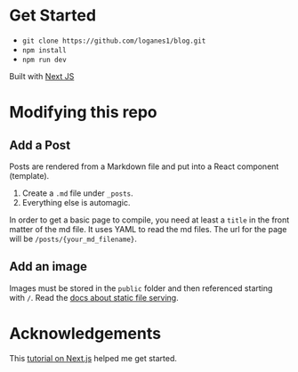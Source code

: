 # Get Started
- `git clone https://github.com/loganes1/blog.git`
- `npm install`
- `npm run dev`

Built with [Next JS](https://nextjs.org/)

# Modifying this repo
## Add a Post
Posts are rendered from a Markdown file and put into a React component (template).

1. Create a `.md` file under `_posts`. 
2. Everything else is automagic.

In order to get a basic page to compile, you need at least a `title` in the front matter of the md file. It uses YAML to read the md files. The url for the page will be `/posts/{your_md_filename}`.

## Add an image
Images must be stored in the `public` folder and then referenced starting with `/`. Read the [docs about static file serving](https://nextjs.org/docs/basic-features/static-file-serving).

# Acknowledgements
This [tutorial on Next.js](https://css-tricks.com/building-a-blog-with-next-js/) helped me get started.